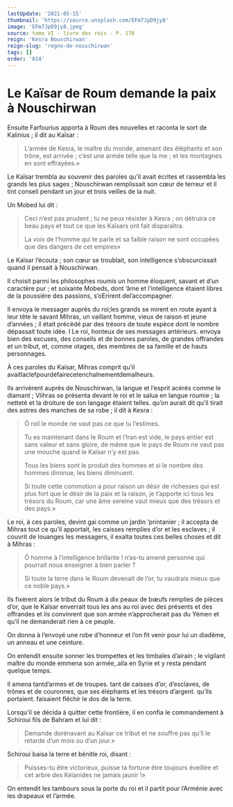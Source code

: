 ```yaml
---
lastUpdate: '2021-05-15'
thumbnail: 'https://source.unsplash.com/EFm7JpD9jy8'
image: 'EFm7JpD9jy8.jpeg'
source: tome VI - livre des rois - P. 170
reign: 'Kesra Nouschirwan'
reign-slug: 'regne-de-nouschirwan'
tags: []
order: '014'
---
```


# Le Kaïsar de Roum demande la paix à Nouschirwan

Ensuite Farfourius apporta à Roum des nouvelles et raconta le sort de Kalinius ; il dit au Kaïsar :

> L’armée de Kesra, le maître du monde, amenant des éléphants et son trône, est arrivée ; c’est une armée telle que la me ; et les montagnes en sont effrayées.»

Le Kaïsar trembla au souvenir des paroles qu’il avait écrites et rassembla les grands les plus sages ; Nouschirwan remplissait son cœur de terreur et il tint conseil pendant un jour et trois veilles de la nuit.

Un Mobed lui dit :

> Ceci n’est pas prudent ; tu ne peux résister à Kesra ; on détruira ce beau pays et tout ce que les Kaïsars ont fait disparaîtra.
>
> La voix de l’homme qui te parle et sa faible raison ne sont occupées que des dangers de cet empires»

Le Kaïsar l’écouta ; son cœur se troublait, son intelligence s’obscurcissait quand il pensait à Nouschirwan.

Il choisit parmi les philosophes roumis un homme éloquent, savant et d’un caractère pur ; et soixante Mobeds, dont ’âme et l’intelligence étaient libres de la poussière des passions, s’oErirent del’accompagner.

Il envoya le messager auprès du roi;les grands se mirent en route ayant à leur tête le savant Mihras, un vaillant homme, vieux de raison et jeune d’années ; il était précédé par des trésors de toute espèce dont le nombre dépassait toute idée. l Le roi, honteux de ses messages antérieurs. envoya bien des excuses, des conseils et de bonnes paroles, de grandes offrandes et un tribut, et, comme otages, des membres de sa famille et de hauts personnages.

À ces paroles du Kaïsar, Mihras comprit qu’il avaitlaclefpourdéfairecetenchalnementdemalheurs.

Ils arrivèrent auprès de Nouschirwan, la langue et l’esprit acérés comme le diamant ; Vlihras se présenta devant le roi et le salua en langue roumie ; la netteté et la droiture de son langage étaient telles. qu’on aurait dit qu’il tirait des astres des manches de sa robe ; il dit à Kesra :

> Ô roil le monde ne vaut pas ce que tu l’estimes.
>
> Tu es maintenant dans le Roum et l’Iran est vide, le pays entier est sans valeur et sans gloire, de même que le pays de Roum ne vaut pas une mouche quand le Kaïsar n’y est pas.
>
> Tous les biens sont le produit des hommes et si le nombre des hommes diminue, les biens diminuent.
>
> Si toute cette commotion a pour raison un désir de richesses qui est plus fort que le désir de la paix et la raison, je t’apporte ici tous les trésors du Roum, car une âme sereine vaut mieux que des trésors et des pays.»

Le roi, à ces paroles, devint gai comme un jardin ’printanier ; il accepta de Mihras tout ce qu’il apportait, les caisses remplies d’or et les esclaves ; il couvrit de louanges les messagers, il exalta toutes ces belles choses et dit à Mihras :

> Ô homme à l’intelligence brillante ! 
 n’as-tu amené personne qui pourrait nous enseigner à bien parler ?
>
> Si toute la terre dans le Roum devenait de l’or, tu vaudrais mieux que ce noble pays.»

Ils fixèrent alors le tribut du Roum à dix peaux de bœufs remplies de pièces d’or, que le Kaïsar enverrait tous les ans au roi avec des présents et des offrandes et ils convinrent que son armée n’approcherait pas du Yémen et qu’il ne demanderait rien à ce peuple.

On donna à l’envoyé une robe d’honneur et l’on fit venir pour lui un diadème, un anneau et une ceinture.

On entendit ensuite sonner les trompettes et les timbales d’airain ; le vigilant maître du monde emmena son armée,.alla en Syrie et y resta pendant quelque temps.

Il amena tantd’armes et de troupes. tant de caisses d’or, d’esclaves, de trônes et de couronnes, que ses éléphants et les trésors d’argent. qu’ils portaient. faisaient fléchir le dos de la terre.

Lorsqu’il se décida à quitter cette frontière, il en confia le commandement à Schiroui fils de Bahram et lui dit :

> Demande dorénavant au Kaïsar ce tribut et ne souffre pas qu’il le retarde d’un mois ou d’un jour.»

Schiroui baisa la terre et bénitle roi, disant :

> Puisses-tu être victorieux, puisse ta fortune être toujours éveillée et cet arbre des Keïanides ne jamais jaunir !»

On entendit les tambours sous la porte du roi et il partit pour l’Arménie avec les drapeaux et l’armée.
